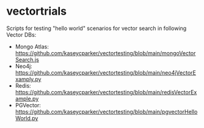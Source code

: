 # vectortrials
Scripts for testing "hello world" scenarios for vector search in following Vector DBs:
- Mongo Atlas: https://github.com/kaseycparker/vectortesting/blob/main/mongoVectorSearch.js 
- Neo4j: https://github.com/kaseycparker/vectortesting/blob/main/neo4jVectorExamply.py
- Redis: https://github.com/kaseycparker/vectortesting/blob/main/redisVectorExample.py
- PGVector: https://github.com/kaseycparker/vectortesting/blob/main/pgvectorHelloWorld.py
